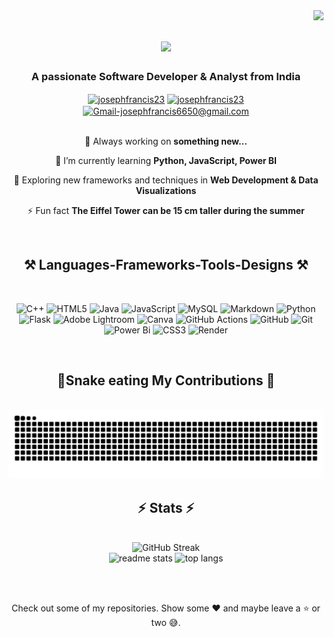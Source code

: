 <img align="right" src="https://visitcount.itsvg.in/api?id=josephfrancis60&icon=10&color=3" />

<h1 align="center">
    <img src="https://readme-typing-svg.herokuapp.com/?font=Righteous&size=35&center=true&vCenter=true&width=500&height=70&duration=4000&lines=Hi+There!+👋;+I'm+Joseph+:);" />
</h1>

<h3 align="center">A passionate Software Developer & Analyst from India </h3>

<div align="center">
<a href="https://linkedin.com/in/josephfrancis23" target="_blank"><img align="center" src="https://upload.wikimedia.org/wikipedia/commons/8/81/LinkedIn_icon.svg" alt="josephfrancis23" height="30" width="40" /></a>
<a href="https://leetcode.com/u/josephfrancis23/" target="_blank"><img align="center" src="https://upload.wikimedia.org/wikipedia/commons/a/ab/LeetCode_logo_white_no_text.svg" alt="josephfrancis23" height="30" width="40" /></a>
<a href="mailto:josephfrancis6650@gmail.com" target="_blank"><img align="center" src="https://upload.wikimedia.org/wikipedia/commons/7/7e/Gmail_icon_%282020%29.svg" alt="Gmail-josephfrancis6650@gmail.com" height="30" width="30" /></a>




 <!--   
 <a href="https://www.hackerrank.com/josephthekkanat1" target="blank"><img align="center" src="https://raw.githubusercontent.com/rahuldkjain/github-profile-readme-generator/master/src/images/icons/Social/hackerrank.svg" alt="josephthekkanat1" height="30" width="40" /></a>



 
  <a href="mailto:josephfrancis6650@gmail.com">
    <img src="https://img.shields.io/badge/Gmail-333333?style=for-the-badge&logo=gmail&logoColor=red" />
  </a>
 <a href="http://www.linkedin.com/in/josephfrancis23" target="_blank">
    <img src="https://img.shields.io/badge/LinkedIn-0077B5?style=for-the-badge&logo=linkedin&logoColor=white" target="_blank" />
  </a>
   <a href="https://leetcode.com/u/josephfrancis23/" target="_blank">
    <img src="https://img.shields.io/badge/-LeetCode-FFA116?style=for-the-badge&logo=LeetCode&logoColor=black" target="_blank" /> 
  </a>
   <a href="https://www.hackerrank.com/profile/josephthekkanat1" target="_blank">
    <img src="https://img.shields.io/badge/-Hackerrank-2EC866?style=for-the-badge&logo=HackerRank&logoColor=white" target="_blank" />
  </a>
  -->
  </div> 
  
<br/>

<!---
ADDING GIF
<img align="right" width="250" src=https://camo.githubusercontent.com/4d9f5ecceb711eec6e2018f38a5677dc657c9738d4a65ba3b928c41c0a45b439/68747470733a2f2f6d69726f2e6d656469756d2e636f6d2f6d61782f313336302f302a37513379765349765f7430696f4a2d5a2e676966 />
 
another GIF -
https://media.giphy.com/media/3orif0rjs49gsPWg1y/giphy.gif

--->
 
<div align="center">
 
 🔭 Always working on **something new...**
 
 🌱 I’m currently learning **Python, JavaScript, Power BI**

 🧭 Exploring new frameworks and techniques in **Web Development & Data Visualizations**

⚡ Fun fact **The Eiffel Tower can be 15 cm taller during the summer**

 </div>


<br>

 <h2 align="center">⚒️ Languages-Frameworks-Tools-Designs ⚒️</h2>
<br/>
<div align="center">


![C++](https://img.shields.io/badge/c++-%2300599C.svg?style=for-the-badge&logo=c%2B%2B&logoColor=white) ![HTML5](https://img.shields.io/badge/html5-%23E34F26.svg?style=for-the-badge&logo=html5&logoColor=white) ![Java](https://img.shields.io/badge/java-%23ED8B00.svg?style=for-the-badge&logo=openjdk&logoColor=white) ![JavaScript](https://img.shields.io/badge/javascript-%23323330.svg?style=for-the-badge&logo=javascript&logoColor=%23F7DF1E) ![MySQL](https://img.shields.io/badge/mysql-4479A1.svg?style=for-the-badge&logo=mysql&logoColor=white) ![Markdown](https://img.shields.io/badge/markdown-%23000000.svg?style=for-the-badge&logo=markdown&logoColor=white) ![Python](https://img.shields.io/badge/python-3670A0?style=for-the-badge&logo=python&logoColor=ffdd54) ![Flask](https://img.shields.io/badge/flask-%23000.svg?style=for-the-badge&logo=flask&logoColor=white) ![Adobe Lightroom](https://img.shields.io/badge/Adobe%20Lightroom-31A8FF.svg?style=for-the-badge&logo=Adobe%20Lightroom&logoColor=white) ![Canva](https://img.shields.io/badge/Canva-%2300C4CC.svg?style=for-the-badge&logo=Canva&logoColor=white) ![GitHub Actions](https://img.shields.io/badge/github%20actions-%232671E5.svg?style=for-the-badge&logo=githubactions&logoColor=white) ![GitHub](https://img.shields.io/badge/github-%23121011.svg?style=for-the-badge&logo=github&logoColor=white) ![Git](https://img.shields.io/badge/git-%23F05033.svg?style=for-the-badge&logo=git&logoColor=white) ![Power Bi](https://img.shields.io/badge/power_bi-F2C811?style=for-the-badge&logo=powerbi&logoColor=black) ![CSS3](https://img.shields.io/badge/css3-%231572B6.svg?style=for-the-badge&logo=css3&logoColor=white) ![Render](https://img.shields.io/badge/Render-%46E3B7.svg?style=for-the-badge&logo=render&logoColor=white)


  
  
  
  <!---
  ANOTHER WAY FOR TECH STATS
    <img src="https://skillicons.dev/icons?i=mysql,html,github" /><img src=https://img.icons8.com/?size=50&id=Ny0t2MYrJ70p /><img src=https://img.icons8.com/?size=50&id=iWw83PVcBpLw&format=png&color=000000 />
    <img src="https://skillicons.dev/icons?i=python,githubactions,cpp,vscode,c,git,java" /><br>
    

     add logos fro canva and other new      square canva logo - <img src=https://img.icons8.com/?size=60&id=EZQdGLNeo7JI&format=png&color=000000 /> 
  --->
</div>

<br/>

<div align="center">
  <h2>🐍Snake eating My Contributions 🐍</h2>
  <br>
  <img alt="snake eating my contributions" src="https://raw.githubusercontent.com/josephfrancis60/josephfrancis60/output/github-contribution-grid-snake-dark-1.svg" />
  
  <br/>
</div>



<h2 align="center">⚡ Stats ⚡</h2>
<br>
<div align=center>
    <img src="https://streak-stats.demolab.com?user=josephfrancis60&theme=yellowdark&border_radius=10" alt="GitHub Streak" /></a>
    <br />
    <img width=390 src="https://github-readme-stats.vercel.app/api?username=josephfrancis60&hide_border=false&include_all_commits=true&count_private=true&show_icons=true&theme=vision-friendly-dark&rank_icon=github&border_radius=10" alt="readme stats" />
    <img width=325 align="top" src="https://github-readme-stats.vercel.app/api/top-langs/?username=josephfrancis60&hide_border=false&include_all_commits=true&count_private=true&langs_count=8&layout=compact&theme=vision-friendly-dark&border_radius=10&exclude_repo=github-readme-stats" alt="top langs" />  
    
</div>

<br/><br/>

<div align="center">
  Check out some of my repositories. Show some ❤️ and maybe leave a ⭐ or two 😅.
</div> 



<!---
josephfrancis60/josephfrancis60 is a ✨ special ✨ repository because its `README.md` (this file) appears on your GitHub profile.
You can click the Preview link to take a look at your changes.
--->

<!--
# 📊 GitHub Stats:
![](https://github-readme-stats.vercel.app/api?username=josephfrancis60&hide_border=true&include_all_commits=true)<br/>                          2
![](https://github-readme-streak-stats.herokuapp.com/?user=josephfrancis60&hide_border=true)<br/>                                                                   1
![](https://github-readme-stats.vercel.app/api/top-langs/?username=josephfrancis60&hide_border=true&include_all_commits=true&count_private=true)     3
-->

